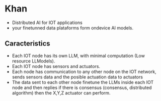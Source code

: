 # Khan
* Distributed AI for IOT applications
* your finetunned data plataforms form ondevice AI models. 

## Caracteristics
* Each IOT node has its own LLM, with minimal computation (Low resource LLModels).
* Each IOT node has sensors and actuators.
* Each node has communication to any other node on the IOT network, sends sensors data and the posible actuation data to actuators
* The data sent to each other node finetune the LLMs inside each IOT node and then replies if there is consensus (consensus, distributed algorithm) then the X,Y,Z actuator can perform.



